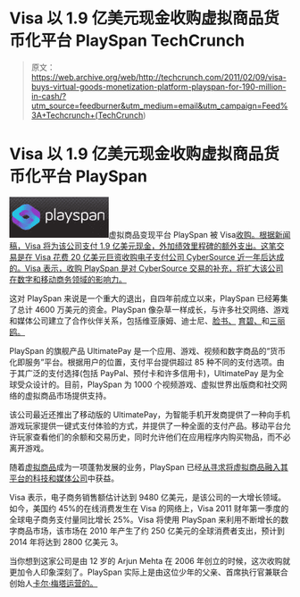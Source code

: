 # Visa 以 1.9 亿美元现金收购虚拟商品货币化平台 PlaySpan TechCrunch

> 原文：<https://web.archive.org/web/http://techcrunch.com/2011/02/09/visa-buys-virtual-goods-monetization-platform-playspan-for-190-million-in-cash/?utm_source=feedburner&utm_medium=email&utm_campaign=Feed%3A+Techcrunch+(TechCrunch>)

# Visa 以 1.9 亿美元现金收购虚拟商品货币化平台 PlaySpan

![](img/505c0e9bbf34dc3502f42962a3559f38.png)虚拟商品变现平台 PlaySpan 被 Visa[收购。根据新闻稿，Visa 将为该公司支付 1.9 亿美元现金，外加绩效里程碑的额外支出。这笔交易是在 Visa 花费 20 亿美元巨资收购电子支付公司 CyberSource 近一年后达成的。Visa 表示，收购 PlaySpan 是对 CyberSource 交易的补充，将扩大该公司在数字和移动商务领域的影响力。](https://web.archive.org/web/20230203000144/http://www.businesswire.com/news/home/20110209006077/en/Visa-Acquire-PlaySpan)

这对 PlaySpan 来说是一个重大的退出，自四年前成立以来，PlaySpan 已经筹集了总计 4600 万美元的资金。PlaySpan 像杂草一样成长，与许多社交网络、游戏和媒体公司建立了合作伙伴关系，包括维亚康姆、迪士尼、[脸书、](https://web.archive.org/web/20230203000144/https://techcrunch.com/2010/10/13/facebook-taps-playspans-ultimatepay-as-payment-option-for-credits/) [育碧、](https://web.archive.org/web/20230203000144/https://techcrunch.com/2010/10/06/ubisoft-taps-playspan-to-power-virtual-goods-platform/)和[三丽鸥。](https://web.archive.org/web/20230203000144/https://techcrunch.com/2010/08/10/playspan-to-power-payments-in-sanrios-social-game-hello-kitty-online/)

PlaySpan 的旗舰产品 UltimatePay 是一个应用、游戏、视频和数字商品的“货币化即服务”平台。根据用户的位置，支付平台提供超过 85 种不同的支付选项。由于其广泛的支付选择(包括 PayPal、预付卡和许多信用卡)，UltimatePay 是为全球受众设计的。目前，PlaySpan 为 1000 个视频游戏、虚拟世界出版商和社交网络的虚拟商品市场提供支持。

该公司最近还推出了移动版的 UltimatePay，为智能手机开发商提供了一种向手机游戏玩家提供一键式支付体验的方式，并提供了一种全面的支付产品。移动平台允许玩家查看他们的余额和交易历史，同时允许他们在应用程序内购买物品，而不必离开游戏。

随着[虚拟商品](https://web.archive.org/web/20230203000144/https://techcrunch.com/2010/06/23/real-money-virtual-goods/)成为一项蓬勃发展的业务，PlaySpan 已经[从寻求将虚拟商品融入其平台的科技和媒体公司](https://web.archive.org/web/20230203000144/https://techcrunch.com/2010/01/12/playspan-30-million-spend-on-virtual-gifts-over-holiday-season/)中获益。

Visa 表示，电子商务销售额估计达到 9480 亿美元，是该公司的一大增长领域。如今，美国约 45%的在线消费发生在 Visa 的网络上，Visa 2011 财年第一季度的全球电子商务支付量同比增长 25%。Visa 将使用 PlaySpan 来利用不断增长的数字商品市场，该市场在 2010 年产生了约 250 亿美元的全球消费者支出，预计到 2014 年将达到 2800 亿美元 3。

当你想到这家公司是由 12 岁的 Arjun Mehta 在 2006 年创立的时候，这次收购就更加令人印象深刻了。PlaySpan 实际上是由这位少年的父亲、首席执行官兼联合创始人[卡尔·梅塔运营的。](https://web.archive.org/web/20230203000144/http://www.crunchbase.com/person/karl-mehta)